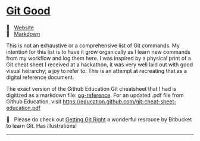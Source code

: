 # [Git Good](reference.md)
🔗  &nbsp; [Website](url) <br>
📃 &nbsp; [Markdown](reference.md)

This is not an exhaustive or a comprehensive list of Git commands. My intention for this list is to have it grow organically as I learn new commands from my workflow and log them here. I was inspired by a physical print of a Git cheat sheet I received at a hackathon, it was very well laid out with good visual heirarchy; a joy to refer to. This is an attempt at recreating that as a digital reference document.

The exact version of the Github Education Git cheatsheet that I had is digitized as a markdown file: [og-reference](og-reference.md). For an updated .pdf file from Github Education, visit https://education.github.com/git-cheat-sheet-education.pdf

🔎 &nbsp; Please do check out [Getting Git Right](https://www.atlassian.com/git) a wonderful resrouce by Bitbucket to learn Git. Has illustrations!

---
